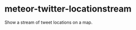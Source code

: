 meteor-twitter-locationstream
=============================

Show a stream of tweet locations on a map.
